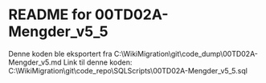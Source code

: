 # README for 00TD02A-Mengder_v5_5
Denne koden ble eksportert fra C:\WikiMigration\git\code_dump\00TD02A-Mengder_v5.md
Link til denne koden: C:\WikiMigration\git\code_repo\SQLScripts\00TD02A-Mengder_v5_5.sql
